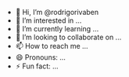 - 👋 Hi, I’m @rodrigorivaben
- 👀 I’m interested in ...
- 🌱 I’m currently learning ...
- 💞️ I’m looking to collaborate on ...
- 📫 How to reach me ...
- 😄 Pronouns: ...
- ⚡ Fun fact: ...

<!---
rodrigorivaben/rodrigorivaben is a ✨ special ✨ repository because its `README.md` (this file) appears on your GitHub profile.
You can click the Preview link to take a look at your changes.
--->

